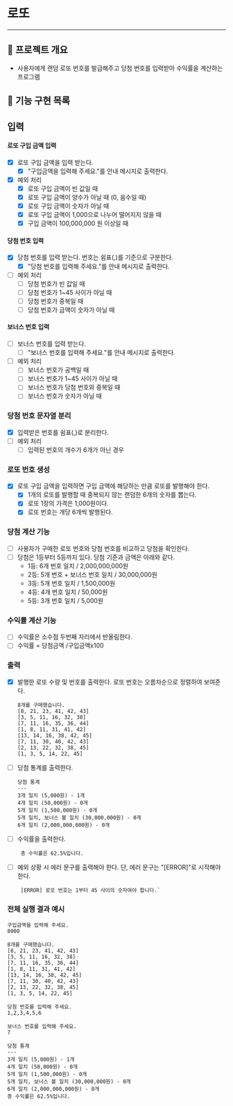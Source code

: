 # 로또

---

## 📌 프로젝트 개요
- 사용자에게 랜덤 로또 번호를 발급해주고 당첨 번호를 입력받아 수익률을 계산하는 프로그램

## 📝 기능 구현 목록
## 입력
#### 로또 구입 금액 입력
- [X] 로또 구입 금액을 입력 받는다.
  - [X] "구입금액을 입력해 주세요."를 안내 메시지로 출력한다.
- [X] 예외 처리
  - [X] 로또 구입 금액이 빈 값일 때
  - [X] 로또 구입 금액이 양수가 아닐 때 (0, 음수일 때)
  - [X] 로또 구입 금액이 숫자가 아닐 때
  - [X] 로또 구입 금액이 1,000으로 나누어 떨어지지 않을 때
  - [X] 구입 금액이 100,000,000 원 이상일 때

#### 당첨 번호 입력
- [X] 당첨 번호를 입력 받는다. 번호는 쉼표(,)를 기준으로 구분한다.
  - [X] "당첨 번호를 입력해 주세요."를 안내 메시지로 출력한다.
- [ ] 예외 처리
  - [ ] 당첨 번호가 빈 값일 때
  - [ ] 당첨 번호가 1~45 사이가 아닐 때
  - [ ] 당첨 번호가 중복일 때
  - [ ] 당첨 번호가 금액이 숫자가 아닐 때

#### 보너스 번호 입력
- [ ] 보너스 번호를 입력 받는다.
  - [ ] "보너스 번호를 입력해 주세요."를 안내 메시지로 출력한다.
- [ ] 예외 처리
  - [ ] 보너스 번호가 공백일 때
  - [ ] 보너스 번호가 1~45 사이가 아닐 때
  - [ ] 보너스 번호가 당첨 번호와 중복일 때
  - [ ] 보너스 번호가 숫자가 아닐 때

### 당첨 번호 문자열 분리
- [X] 입력받은 번호를 쉼표(,)로 분리한다.
- [ ] 예외 처리
  - [ ] 입력된 번호의 개수가 6개가 아닌 경우

### 로또 번호 생성
- [X] 로또 구입 금액을 입력하면 구입 금액에 해당하는 만큼 로또를 발행해야 한다.
  - [X] 1개의 로또를 발행할 때 중복되지 않는 랜덤한 6개의 숫자를 뽑는다.
  - [X] 로또 1장의 가격은 1,000원이다.
  - [X] 로또 번호는 개당 6개씩 발행된다.

### 당첨 계산 기능
- [ ] 사용자가 구매한 로또 번호와 당첨 번호를 비교하고 당첨을 확인한다.
- [ ] 당첨은 1등부터 5등까지 있다. 당첨 기준과 금액은 아래와 같다.
  - 1등: 6개 번호 일치 / 2,000,000,000원
  - 2등: 5개 번호 + 보너스 번호 일치 / 30,000,000원
  - 3등: 5개 번호 일치 / 1,500,000원
  - 4등: 4개 번호 일치 / 50,000원
  - 5등: 3개 번호 일치 / 5,000원

### 수익률 계산 기능
- [ ] 수익률은 소수점 두번째 자리에서 반올림한다.
- [ ] 수익률 = 당첨금액 /구입금액x100

### 출력
- [X] 발행한 로또 수량 및 번호를 출력한다. 로또 번호는 오름차순으로 정렬하여 보여준다.
 
      8개를 구매했습니다.
      [8, 21, 23, 41, 42, 43]
      [3, 5, 11, 16, 32, 38]
      [7, 11, 16, 35, 36, 44]
      [1, 8, 11, 31, 41, 42]
      [13, 14, 16, 38, 42, 45]
      [7, 11, 30, 40, 42, 43]
      [2, 13, 22, 32, 38, 45]
      [1, 3, 5, 14, 22, 45] 

- [ ] 당첨 통계를 출력한다.

      당첨 통계
      ---
      3개 일치 (5,000원) - 1개
      4개 일치 (50,000원) - 0개
      5개 일치 (1,500,000원) - 0개
      5개 일치, 보너스 볼 일치 (30,000,000원) - 0개
      6개 일치 (2,000,000,000원) - 0개

- [ ] 수익률을 출력한다.
 
       총 수익률은 62.5%입니다.
- [ ] 예외 상황 시 에러 문구를 출력해야 한다. 단, 에러 문구는 "[ERROR]"로 시작해야 한다.
 
       [ERROR] 로또 번호는 1부터 45 사이의 숫자여야 합니다.`



### 전체 실행 결과 예시

    구입금액을 입력해 주세요.
    8000
    
    8개를 구매했습니다.
    [8, 21, 23, 41, 42, 43]
    [3, 5, 11, 16, 32, 38]
    [7, 11, 16, 35, 36, 44]
    [1, 8, 11, 31, 41, 42]
    [13, 14, 16, 38, 42, 45]
    [7, 11, 30, 40, 42, 43]
    [2, 13, 22, 32, 38, 45]
    [1, 3, 5, 14, 22, 45]
    
    당첨 번호를 입력해 주세요.
    1,2,3,4,5,6
    
    보너스 번호를 입력해 주세요.
    7
    
    당첨 통계
    ---
    3개 일치 (5,000원) - 1개
    4개 일치 (50,000원) - 0개
    5개 일치 (1,500,000원) - 0개
    5개 일치, 보너스 볼 일치 (30,000,000원) - 0개
    6개 일치 (2,000,000,000원) - 0개
    총 수익률은 62.5%입니다.
